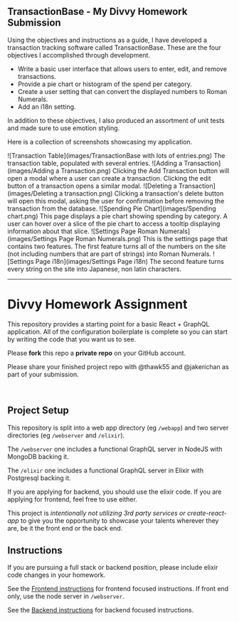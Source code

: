 ## TransactionBase - My Divvy Homework Submission
Using the objectives and instructions as a guide, I have developed a transaction tracking software called TransactionBase. These are the four objectives I accomplished through development.

 - Write a basic user interface that allows users to enter, edit, and remove transactions.
 - Provide a pie chart or histogram of the spend per category.
 - Create a user setting that can convert the displayed numbers to Roman Numerals.
 - Add an i18n setting.

In addition to these objectives, I also produced an assortment of unit tests and made sure to use emotion styling.
 
Here is a collection of screenshots showcasing my application.

![Transaction Table](images/TransactionBase with lots of entries.png)
The transaction table, populated with several entries.
![Adding a Transaction](images/Adding a Transaction.png)
Clicking the Add Transaction button will open a modal where a user can create a transaction. Clicking the edit button of a transaction opens a similar modal.
![Deleting a Transaction](images/Deleting a transaction.png)
Clicking a transaction's delete button will open this modal, asking the user for confirmation before removing the transaction from the database.
![Spending Pie Chart](images/Spending chart.png)
This page displays a pie chart showing spending by category. A user can hover over a slice of the pie chart to access a tooltip displaying information about that slice.
![Settings Page Roman Numerals](images/Settings Page Roman Numerals.png)
This is the settings page that contains two features. The first feature turns all of the numbers on the site (not including numbers that are part of strings) into Roman Numerals.
![Settings Page i18n](images/Settings Page i18n)
The second feature turns every string on the site into Japanese, non latin characters. 




---

# Divvy Homework Assignment

This repository provides a starting point for a basic React + GraphQL application.
All of the configuration boilerplate is complete so you can start by writing the code that you want us to see.

Please **fork** this repo a **private repo** on your GitHub account.

Please share your finished project repo with @thawk55 and @jakerichan as part of your submission.

<br />


## Project Setup

This repository is split into a web app directory (eg `/webapp`) and two server directories (eg `/webserver` and `/elixir`).

The `/webserver` one includes a functional GraphQL server in NodeJS with MongoDB backing it.

The `/elixir` one includes a functional GraphQL server in Elixir with Postgresql backing it.

If you are applying for backend, you should use the elixir code.
If you are applying for frontend, feel free to use either.

This project is _intentionally not utilizing 3rd party services or create-react-app_ to give you the opportunity to showcase your talents wherever they are, be it the front end or the back end.

## Instructions

If you are pursuing a full stack or backend position, please include elixir code changes in your homework.

See the [Frontend instructions](webapp/README.md) for frontend focused instructions.  If front end only, use the node server in `/webserver`.

See the [Backend instructions](backend.md) for backend focused instructions.



